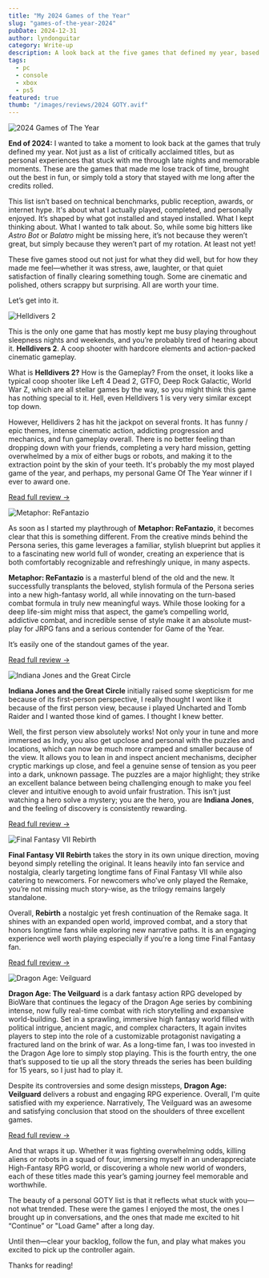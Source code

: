 ```yaml
---
title: "My 2024 Games of the Year"
slug: "games-of-the-year-2024"
pubDate: 2024-12-31
author: lyndonguitar
category: Write-up
description: A look back at the five games that defined my year, based on hours played and unforgettable moments.
tags:
  - pc
  - console
  - xbox
  - ps5
featured: true
thumb: "/images/reviews/2024 GOTY.avif"
---
```


<div class="flex flex-col md:flex-row-reverse items-center gap-6 mb-12 pb-6 border-b border-slate-700">
  <img
    src="/images/reviews/2024 GOTY.avif"
    alt="2024 Games of The Year"
    class="w-full md:w-2/5 rounded shadow"
  />
  <div>

**End of 2024:** I wanted to take a moment to look back at the games that truly defined my year. Not just as a list of critically acclaimed titles, but as personal experiences that stuck with me through late nights and memorable moments. These are the games that made me lose track of time, brought out the best in fun, or simply told a story that stayed with me long after the credits rolled.

This list isn’t based on technical benchmarks, public reception, awards, or internet hype. It's about what I actually played, completed, and personally enjoyed. It’s shaped by what got installed and stayed installed. What I kept thinking about. What I wanted to talk about. So, while some big hitters like *Astro Bot* or *Balatro* might be missing here, it’s not because they weren’t great, but simply because they weren’t part of my rotation. At least not yet!

These five games stood out not just for what they did well, but for how they made me feel—whether it was stress, awe, laughter, or that quiet satisfaction of finally clearing something tough. Some are cinematic and polished, others scrappy but surprising. All are worth your time.

Let’s get into it.

  </div>
</div>

<div class="flex flex-col md:flex-row items-center gap-6 mb-12 pb-6 border-b border-slate-700">
  <img
    src="/images/reviews/legacy/2024-07-26-one-of-the-most-naturally-cinematic-games-ive-played-in-recent-years--helldivers-2---late-2.avif"
    alt="Helldivers 2"
    class="w-full md:w-2/5 rounded shadow"
  />
  <div>

This is the only one game that has mostly kept me busy playing throughout sleepness nights and weekends, and you’re probably tired of hearing about it. **Helldivers 2**. A coop shooter with hardcore elements and action-packed cinematic gameplay.

What is **Helldivers 2?** How is the Gameplay? From the onset, it looks like a typical coop shooter like Left 4 Dead 2, GTFO, Deep Rock Galactic, World War Z, which are all stellar games by the way, so you might think this game has nothing special to it. Hell, even Helldivers 1 is very very similar except top down.

However, Helldivers 2 has hit the jackpot on several fronts. It has funny / epic themes, intense cinematic action, addicting progression and mechanics, and fun gameplay overall. There is no better feeling than dropping down with your friends, completing a very hard mission, getting overwhelmed by a mix of either bugs or robots, and making it to the extraction point by the skin of your teeth. It's probably the my most played game of the year, and perhaps, my personal Game Of The Year winner if I ever to award one.


[Read full review →](/article/2024-07-26-one-of-the-most-naturally-cinematic-games-ive-played-in-recent-years-helldivers-2-late/)
  </div>
</div>

<div class="flex flex-col md:flex-row-reverse items-center gap-6 mb-12 pb-6 border-b border-slate-700">
  <img
    src="/images/reviews/2025-04-02-metaphor-refantazio-2.avif"
    alt="Metaphor: ReFantazio"
    class="w-full md:w-2/5 rounded shadow"
  />
  <div>

As soon as I started my playthrough of **Metaphor: ReFantazio**, it becomes clear that this is something different. From the creative minds behind the Persona series, this game leverages a familiar, stylish blueprint but applies it to a fascinating new world full of wonder, creating an experience that is both comfortably recognizable and refreshingly unique, in many aspects.

**Metaphor: ReFantazio** is a masterful blend of the old and the new. It successfully transplants the beloved, stylish formula of the Persona series into a new high-fantasy world, all while innovating on the turn-based combat formula in truly new meaningful ways. While those looking for a deep life-sim might miss that aspect, the game’s compelling world, addictive combat, and incredible sense of style make it an absolute must-play for JRPG fans and a serious contender for Game of the Year.

It’s easily one of the standout games of the year.

[Read full review →](/article/metaphor)
  </div>
</div>

<div class="flex flex-col md:flex-row items-center gap-6 mb-12 pb-6 border-b border-slate-700">
  <img
    src="/images/reviews/2024-12-24-indiana-jones-great-circle-3.avif"
    alt="Indiana Jones and the Great Circle"
    class="w-full md:w-2/5 rounded shadow"
  />
  <div>

**Indiana Jones and the Great Circle** initially raised some skepticism for me because of its first-person perspective, I really thought I wont like it because of the first person view, because i played Uncharted and Tomb Raider and I wanted those kind of games. I thought I knew better.

Well, the first person view absolutely works! Not only your in tune and more immersed as Indy, you also get upclose and personal with the puzzles and locations, which can now be much more cramped and smaller because of the view. It allows you to lean in and inspect ancient mechanisms, decipher cryptic markings up close, and feel a genuine sense of tension as you peer into a dark, unknown passage. The puzzles are a major highlight; they strike an excellent balance between being challenging enough to make you feel clever and intuitive enough to avoid unfair frustration. This isn’t just watching a hero solve a mystery; you are the hero, you are **Indiana Jones**, and the feeling of discovery is consistently rewarding.

[Read full review →](/article/indianajonesgreatcircle)
  </div>
</div>

<div class="flex flex-col md:flex-row-reverse items-center gap-6 mb-12 pb-6 border-b border-slate-700">
  <img
    src="/images/reviews/ff7-rebirth-3.avif"
    alt="Final Fantasy VII Rebirth"
    class="w-full md:w-2/5 rounded shadow"
  />
  <div>

**Final Fantasy VII Rebirth** takes the story in its own unique direction, moving beyond simply retelling the original. It leans heavily into fan service and nostalgia, clearly targeting longtime fans of Final Fantasy VII while also catering to newcomers. For newcomers who’ve only played the Remake, you’re not missing much story-wise, as the trilogy remains largely standalone.

Overall, **Rebirth** a nostalgic yet fresh continuation of the Remake saga. It shines with an expanded open world, improved combat, and a story that honors longtime fans while exploring new narrative paths. It is an engaging experience well worth playing especially if you're a long time Final Fantasy fan.


[Read full review →](/article/finalfantasyviirebirth)
  </div>
</div>

<div class="flex flex-col md:flex-row items-center gap-6 mb-12 pb-6 border-b border-slate-700">
  <img
    src="/images/reviews/2024-11-26-dragon-age-veilguard-2.avif"
    alt="Dragon Age: Veilguard"
    class="w-full md:w-2/5 rounded shadow"
  />
  <div>

**Dragon Age: The Veilguard** is a dark fantasy action RPG developed by BioWare that continues the legacy of the Dragon Age series by combining intense, now fully real-time combat with rich storytelling and expansive world-building. Set in a sprawling, immersive high fantasy world filled with political intrigue, ancient magic, and complex characters, It again invites players to step into the role of a customizable protagonist navigating a fractured land on the brink of war. As a long-time fan, I was too invested in the Dragon Age lore to simply stop playing. This is the fourth entry, the one that’s supposed to tie up all the story threads the series has been building for 15 years, so I just had to play it.

Despite its controversies and some design missteps, **Dragon Age: Veilguard** delivers a robust and engaging RPG experience. Overall, I'm quite satisfied with my experience. Narratively, The Veilguard was an awesome and satisfying conclusion that stood on the shoulders of three excellent games. 

[Read full review →](/article/dragonageveilguard)
  </div>
</div>

And that wraps it up. Whether it was fighting overwhelming odds, killing aliens or robots in a squad of four, immersing myself in an underappreciate High-Fantasy RPG world, or discovering a whole new world of wonders, each of these titles made this year’s gaming journey feel memorable and worthwhile.

The beauty of a personal GOTY list is that it reflects what stuck with you—not what trended. These were the games I enjoyed the most, the ones I brought up in conversations, and the ones that made me excited to hit “Continue” or "Load Game" after a long day.

Until then—clear your backlog, follow the fun, and play what makes you excited to pick up the controller again. 

Thanks for reading!

